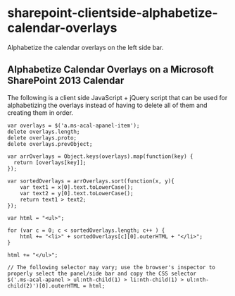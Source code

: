 # sharepoint-clientside-alphabetize-calendar-overlays
Alphabetize the calendar overlays on the left side bar.

## Alphabetize Calendar Overlays on a Microsoft SharePoint 2013 Calendar
The following is a client side JavaScript + jQuery script that can be used for alphabetizing the overlays instead of having to delete all of them and creating them in order.

```
var overlays = $('a.ms-acal-apanel-item');
delete overlays.length;
delete overlays.proto;
delete overlays.prevObject;

var arrOverlays = Object.keys(overlays).map(function(key) {
  return [overlays[key]];
});

var sortedOverlays = arrOverlays.sort(function(x, y){
	var text1 = x[0].text.toLowerCase();
	var text2 = y[0].text.toLowerCase();
	return text1 > text2;
});

var html = "<ul>";

for (var c = 0; c < sortedOverlays.length; c++ ) {
	html += "<li>" + sortedOverlays[c][0].outerHTML + "</li>";
}

html += "</ul>";

// The following selector may vary; use the browser's inspector to properly select the panel/side bar and copy the CSS selector
$('.ms-acal-apanel > ul:nth-child(1) > li:nth-child(1) > ul:nth-child(2)')[0].outerHTML = html;
```
